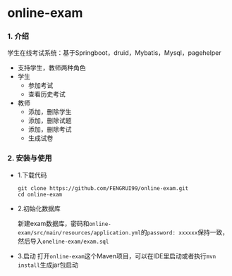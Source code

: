 # online-exam

### 1. 介绍

学生在线考试系统：基于Springboot，druid，Mybatis，Mysql，pagehelper

- 支持学生，教师两种角色
- 学生
  - 参加考试
  - 查看历史考试
- 教师
  - 添加，删除学生
  - 添加，删除试题
  - 添加，删除考试
  - 生成试卷

### 2. 安装与使用

- 1.下载代码

  ```shell
  git clone https://github.com/FENGRUI99/online-exam.git
  cd online-exam
	```

- 2.初始化数据库

  新建exam数据库，密码和`online-exam/src/main/resources/application.yml`的`password: xxxxxx`保持一致，然后导入`oneline-exam/exam.sql`

- 3.启动
  打开`online-exam`这个Maven项目，可以在IDE里启动或者执行`mvn install`生成jar包启动
